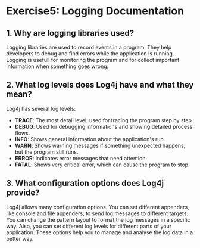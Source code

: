 # Exercise5: Logging Documentation

## 1. Why are logging libraries used?

Logging libraries are used to record events in a program. They help developers to debug and find errors while the application is running. Logging is usefull for monitoring the program and for collect important information when something goes wrong.

## 2. What log levels does Log4j have and what they mean?

Log4j has several log levels:

- **TRACE**: The most detail level, used for tracing the program step by step.
- **DEBUG**: Used for debugging informations and showing detailed process flows.
- **INFO**: Shows general information about the application's run.
- **WARN**: Shows warning messages if something unexpected happens, but the program still runs.
- **ERROR**: Indicates error messages that need attention.
- **FATAL**: Shows very critical error, which can cause the program to stop.

## 3. What configuration options does Log4j provide?

Log4j allows many configuration options. You can set different appenders, like console and file appenders, to send log messages to different targets. You can change the pattern layout to format the log messages in a specific way. Also, you can set different log levels for different parts of your application. These options help you to manage and analyse the log data in a better way.
